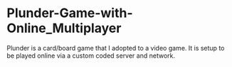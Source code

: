 # Plunder-Game-with-Online_Multiplayer
Plunder is a card/board game that I adopted to a video game. It is setup to be played online via a custom coded server and network.
